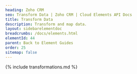 ```yaml
---
heading: Zoho CRM
seo: Transform Data | Zoho CRM | Cloud Elements API Docs
title: Transform Data
description: Transform and map data.
layout: sidebarelementdoc
breadcrumbs: /docs/elements.html
elementId: 44
parent: Back to Element Guides
order: 25
sitemap: false
---
```


{% include transformations.md %}

